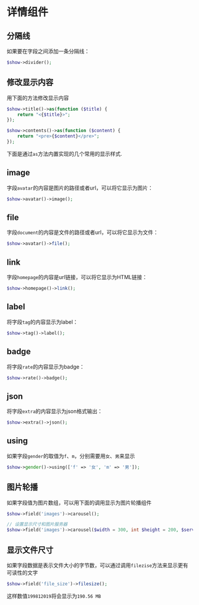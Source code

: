 # 详情组件

## 分隔线

如果要在字段之间添加一条分隔线：

```php
$show->divider();
```

## 修改显示内容

用下面的方法修改显示内容

```php
$show->title()->as(function ($title) {
    return "<{$title}>";
});

$show->contents()->as(function ($content) {
    return "<pre>{$content}</pre>";
});
```

下面是通过`as`方法内置实现的几个常用的显示样式.

## image

字段`avatar`的内容是图片的路径或者url，可以将它显示为图片：

```php
$show->avatar()->image();
```

## file

字段`document`的内容是文件的路径或者url，可以将它显示为文件：

```php
$show->avatar()->file();
```

## link

字段`homepage`的内容是url链接，可以将它显示为HTML链接：

```php
$show->homepage()->link();
```

## label

将字段`tag`的内容显示为label：

```php
$show->tag()->label();
```

## badge

将字段`rate`的内容显示为badge：

```php
$show->rate()->badge();
```

## json

将字段`extra`的内容显示为json格式输出：

```php
$show->extra()->json();
```

## using

如果字段`gender`的取值为`f`、`m`，分别需要用`女`、`男`来显示

```php
$show->gender()->using(['f' => '女', 'm' => '男']);
```

## 图片轮播

如果字段值为图片数组，可以用下面的调用显示为图片轮播组件

```php
$show->field('images')->carousel();

// 设置显示尺寸和图片服务器
$show->field('images')->carousel($width = 300, int $height = 200, $server);
```

## 显示文件尺寸

如果字段数据是表示文件大小的字节数，可以通过调用`filezise`方法来显示更有可读性的文字

```php
$show->field('file_size')->filesize();
```

这样数值`199812019`将会显示为`190.56 MB`
